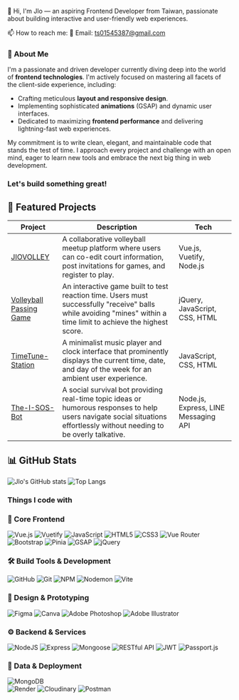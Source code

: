 
👋 Hi, I'm Jlo — an aspiring Frontend Developer from Taiwan, passionate about building interactive and user-friendly web experiences.

📫 How to reach me: 📧 Email: ts01545387@gmail.com 

### 🚀 About Me
I'm a passionate and driven developer currently diving deep into the world of **frontend technologies**. I'm actively focused on mastering all facets of the client-side experience, including:

- Crafting meticulous **layout and responsive design**.
- Implementing sophisticated **animations** (GSAP) and dynamic user interfaces.
- Dedicated to maximizing **frontend performance** and delivering lightning-fast web experiences.

My commitment is to write clean, elegant, and maintainable code that stands the test of time. I approach every project and challenge with an open mind, eager to learn new tools and embrace the next big thing in web development.

### **Let's build something great!**

## 🌟 Featured Projects
| Project | Description | Tech |
|---------|-------------|------|
| [JIOVOLLEY](https://jlo-1992.github.io/jiovolley/) | A collaborative volleyball meetup platform where users can co-edit court information, post invitations for games, and register to play. | Vue.js, Vuetify, Node.js |
| [Volleyball Passing Game](https://jlo-1992.github.io/passing-game/) | An interactive game built to test reaction time. Users must successfully "receive" balls while avoiding "mines" within a time limit to achieve the highest score. | jQuery, JavaScript, CSS, HTML |
| [TimeTune-Station](https://jlo-1992.github.io/-TimeTune-Station/) | A minimalist music player and clock interface that prominently displays the current time, date, and day of the week for an ambient user experience. | JavaScript, CSS, HTML |
| [The-I-SOS-Bot](https://github.com/jlo-1992/The-I-SOS-Bot) | A social survival bot providing real-time topic ideas or humorous responses to help users navigate social situations effortlessly without needing to be overly talkative. | Node.js, Express, LINE Messaging API |

## 📊 GitHub Stats
![Jlo's GitHub stats](https://github-readme-stats.vercel.app/api?username=jlo-1992&show_icons=true&theme=tokyonight)
![Top Langs](https://github-readme-stats.vercel.app/api/top-langs/?username=jlo-1992&layout=compact&theme=tokyonight)

### Things I code with
### 🎨 Core Frontend
![Vue.js](https://img.shields.io/badge/vue.js-%2335495e.svg?style=for-the-badge&logo=vuedotjs&logoColor=%234FC08D)
![Vuetify](https://img.shields.io/badge/Vuetify-1867C0?style=for-the-badge&logo=vuetify&logoColor=white)
![JavaScript](https://img.shields.io/badge/javascript-%23323330.svg?style=for-the-badge&logo=javascript&logoColor=%23F7DF1E)
![HTML5](https://img.shields.io/badge/html5-%23E34F26.svg?style=for-the-badge&logo=html5&logoColor=white)
![CSS3](https://img.shields.io/badge/css3-%231572B6.svg?style=for-the-badge&logo=css3&logoColor=white) 
![Vue Router](https://img.shields.io/badge/Vue_Router-4FC08D?style=for-the-badge&logo=vue.js&logoColor=white)
![Bootstrap](https://img.shields.io/badge/Bootstrap-563D7C?style=for-the-badge&logo=bootstrap&logoColor=white)
![Pinia](https://img.shields.io/badge/Pinia-FFD700?style=for-the-badge)
![GSAP](https://img.shields.io/badge/GSAP-88CE02?style=for-the-badge&logo=greensock&logoColor=white)
![jQuery](https://img.shields.io/badge/jQuery-0769AD?style=for-the-badge&logo=jquery&logoColor=white)

### 🛠 Build Tools & Development
![GitHub](https://img.shields.io/badge/github-%23121011.svg?style=for-the-badge&logo=github&logoColor=white)
![Git](https://img.shields.io/badge/git-%23F05033.svg?style=for-the-badge&logo=git&logoColor=white)
![NPM](https://img.shields.io/badge/NPM-%23CB3837.svg?style=for-the-badge&logo=npm&logoColor=white)
![Nodemon](https://img.shields.io/badge/NODEMON-%23323330.svg?style=for-the-badge&logo=nodemon&logoColor=%BBDEAD)
![Vite](https://img.shields.io/badge/vite-%23646CFF.svg?style=for-the-badge&logo=vite&logoColor=white)

### 🎨 Design & Prototyping
![Figma](https://img.shields.io/badge/figma-%23F24E1E.svg?style=for-the-badge&logo=figma&logoColor=white)
![Canva](https://img.shields.io/badge/Canva-%2300C4CC.svg?style=for-the-badge&logo=Canva&logoColor=white)
![Adobe Photoshop](https://img.shields.io/badge/adobe%20photoshop-%2331A8FF.svg?style=for-the-badge&logo=adobe%20photoshop&logoColor=white)
![Adobe Illustrator](https://img.shields.io/badge/adobe%20illustrator-%23FF9A00.svg?style=for-the-badge&logo=adobe%20illustrator&logoColor=white)

### ⚙️ Backend & Services
![NodeJS](https://img.shields.io/badge/Node.js-43853D?style=for-the-badge&logo=node.js&logoColor=white)
![Express](https://img.shields.io/badge/Express.js-404D59?style=for-the-badge)
![Mongoose](https://img.shields.io/badge/Mongoose-880000?style=for-the-badge&logo=mongoose&logoColor=white)
![RESTful API](https://img.shields.io/badge/RESTful%20API-02569B?style=for-the-badge)
![JWT](https://img.shields.io/badge/JWT-000000?style=for-the-badge&logo=jsonwebtokens)
![Passport.js](https://img.shields.io/badge/Passport.js-34E27A?style=for-the-badge)

### 💾 Data & Deployment
![MongoDB](https://img.shields.io/badge/MongoDB-%234ea94b.svg?style=for-the-badge&logo=mongodb&logoColor=white)    
![Render](https://img.shields.io/badge/Render-46E3B7?style=for-the-badge&logo=render&logoColor=white)
![Cloudinary](https://img.shields.io/badge/Cloudinary-3448C5?style=for-the-badge&logo=cloudinary&logoColor=white)
![Postman](https://img.shields.io/badge/Postman-FF6C37?style=for-the-badge&logo=postman&logoColor=white)


<!--
**jlo-1992/jlo-1992** is a ✨ _special_ ✨ repository because its `README.md` (this file) appears on your GitHub profile.

Here are some ideas to get you started:

- 🔭 I’m currently working on ...
- 🌱 I’m currently learning ...
- 👯 I’m looking to collaborate on ...
- 🤔 I’m looking for help with ...
- 💬 Ask me about ...
- 📫 How to reach me: ...
- 😄 Pronouns: ...
- ⚡ Fun fact: ...
-->
